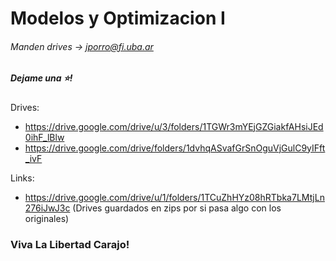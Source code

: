 # Modelos y Optimizacion I
###### Manden drives -> jporro@fi.uba.ar
##### Dejame una ⭐!

Drives:
* https://drive.google.com/drive/u/3/folders/1TGWr3mYEjGZGiakfAHsiJEd0ihF_lBlw
* https://drive.google.com/drive/folders/1dvhqASvafGrSnOguVjGulC9yIFft_ivF

Links:
* https://drive.google.com/drive/u/1/folders/1TCuZhHYz08hRTbka7LMtjLn276iJwJ3c (Drives guardados en zips por si pasa algo con los originales)

### Viva La Libertad Carajo!
